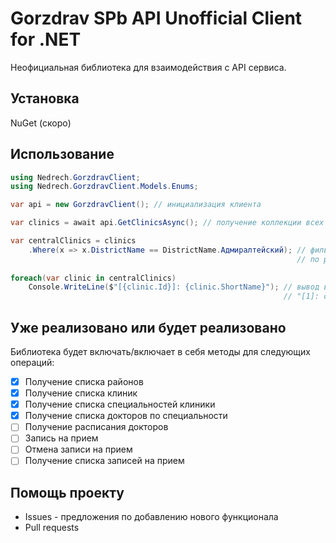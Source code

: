 ﻿# Gorzdrav SPb API Unofficial Client for .NET
Неофициальная библиотека для взаимодействия с API сервиса.
## Установка
NuGet (скоро)
## Использование
```c#
using Nedrech.GorzdravClient;
using Nedrech.GorzdravClient.Models.Enums;

var api = new GorzdravClient(); // инициализация клиента

var clinics = await api.GetClinicsAsync(); // получение коллекции всех клиник 

var centralClinics = clinics
    .Where(x => x.DistrictName == DistrictName.Адмиралтейский); // фильтрация
                                                                // по району
    
foreach(var clinic in centralClinics)
    Console.WriteLine($"[{clinic.Id}]: {clinic.ShortName}"); // вывод в виде:
                                                             // "[1]: clinic short name"
```
## Уже реализовано или будет реализовано
Библиотека будет включать/включает в себя методы для следующих операций:
- [x] Получение списка районов
- [x] Получение списка клиник
- [x] Получение списка специальностей клиники
- [x] Получение списка докторов по специальности
- [ ] Получение расписания докторов
- [ ] Запись на прием
- [ ] Отмена записи на прием
- [ ] Получение списка записей на прием
## Помощь проекту
- Issues - предложения по добавлению нового функционала
- Pull requests